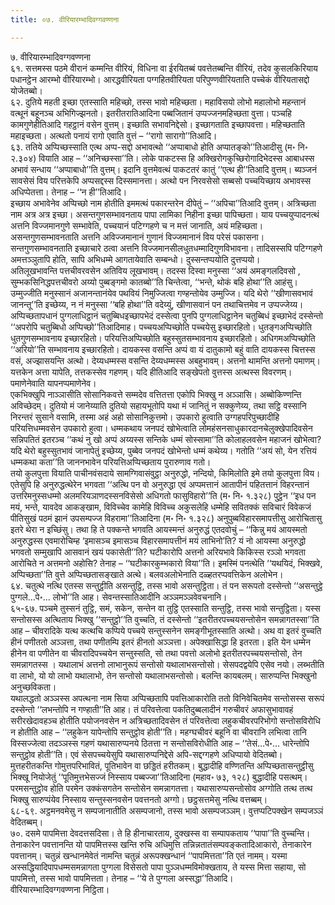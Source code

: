 ```yaml
---
title: ०७. वीरियारम्भादिवग्गवण्णना

---
```

७. वीरियारम्भादिवग्गवण्णना  
६१. सत्तमस्स पठमे वीरानं कम्मन्ति वीरियं, विधिना वा ईरयितब्बं पवत्तेतब्बन्ति वीरियं, तदेव कुसलकिरियाय पधानट्ठेन आरम्भो वीरियारम्भो। आरद्धवीरियता पग्गहितवीरियता परिपुण्णवीरियताति पच्चेकं वीरियतासद्दो योजेतब्बो।  
६२. दुतिये महती इच्छा एतस्साति महिच्छो, तस्स भावो महिच्छता। महाविसयो लोभो महालोभो महन्तानं वत्थूनं बहूनञ्च अभिगिज्झनतो। इतरीतरातिआदिना पब्बजितानं उप्पज्जनमहिच्छता वुत्ता। पञ्चहि कामगुणेहीतिआदि गहट्ठानं वसेन वुत्तम्। इच्छाति सभावनिद्देसो। इच्छागताति इच्छापवत्ता। महिच्छताति महाइच्छता। अत्थतो पनायं रागो एवाति वुत्तं – ‘‘रागो सारागो’’तिआदि।  
६३. ततिये अप्पिच्छस्साति एत्थ अप्प-सद्दो अभावत्थो ‘‘अप्पाबाधो होति अप्पातङ्को’’तिआदीसु (म॰ नि॰ २.३०४) वियाति आह – ‘‘अनिच्छस्सा’’ति। लोके पाकटस्स हि अक्खिरोगकुच्छिरोगादिभेदस्स आबाधस्स अभावं सन्धाय ‘‘अप्पाबाधो’’ति वुत्तम्। इदानि वुत्तमेवत्थं पाकटतरं कातुं ‘‘एत्थ ही’’तिआदि वुत्तम्। ब्यञ्जनं सावसेसं विय परित्तकेपि अप्पसद्दस्स दिस्समानत्ता। अत्थो पन निरवसेसो सब्बसो पच्चयिच्छाय अभावस्स अधिप्पेतत्ता। तेनाह – ‘‘न ही’’तिआदि।  
इच्छाय अभावेनेव अप्पिच्छो नाम होतीति इममत्थं पकारन्तरेन दीपेतुं – ‘‘अपिचा’’तिआदि वुत्तम्। अत्रिच्छता नाम अत्र अत्र इच्छा। असन्तगुणसम्भावनताय पापा लामिका निहीना इच्छा पापिच्छता। याय पच्चयुप्पादनत्थं अत्तनि विज्जमानगुणे सम्भावेति, पच्चयानं पटिग्गहणे च न मत्तं जानाति, अयं महिच्छता। असन्तगुणसम्भावनताति अत्तनि अविज्जमानानं गुणानं विज्जमानानं विय परेसं पकासना। सन्तगुणसम्भावनताति इच्छाचारे ठत्वा अत्तनि विज्जमानसीलधुतधम्मादिगुणविभावना। तादिसस्सपि पटिग्गहणे अमत्तञ्ञुतापि होति, सापि अभिधम्मे आगतायेवाति सम्बन्धो। दुस्सन्तप्पयोति दुत्तप्पयो।  
अतिलूखभावन्ति पत्तचीवरवसेन अतिविय लूखभावम्। तदस्स दिस्वा मनुस्सा ‘‘अयं अमङ्गलदिवसो , सुम्भकसिनिद्धपत्तचीवरो अय्यो पुब्बङ्गमो कातब्बो’’ति चिन्तेत्वा, ‘‘भन्ते, थोकं बहि होथा’’ति आहंसु। उम्मुज्जीति मनुस्सानं अजानन्तानंयेव पथवियं निमुज्जित्वा गण्हन्तोयेव उम्मुज्जि। यदि थेरो ‘‘खीणासवभावं जानन्तू’’ति इच्छेय्य, न नं मनुस्सा ‘‘बहि होथा’’ति वदेय्युं, खीणासवानं पन तथाचित्तमेव न उप्पज्जेय्य।  
अप्पिच्छतापधानं पुग्गलाधिट्ठानं चतुब्बिधइच्छापभेदं दस्सेत्वा पुनपि पुग्गलाधिट्ठानेन चतुब्बिधं इच्छाभेदं दस्सेन्तो ‘‘अपरोपि चतुब्बिधो अप्पिच्छो’’तिआदिमाह। पच्चयअप्पिच्छोति पच्चयेसु इच्छारहितो। धुतङ्गअप्पिच्छोति धुतगुणसम्भावनाय इच्छारहितो। परियत्तिअप्पिच्छोति बहुस्सुतसम्भावनाय इच्छारहितो। अधिगमअप्पिच्छोति ‘‘अरियो’’ति सम्भावनाय इच्छारहितो। दायकस्स वसन्ति अप्पं वा यं दातुकामो बहुं वाति दायकस्स चित्तस्स वसं, अज्झासयन्ति अत्थो। देय्यधम्मस्स वसन्ति देय्यधम्मस्स अबहुभावम्। अत्तनो थामन्ति अत्तनो पमाणम्। यत्तकेन अत्ता यापेति, तत्तकस्सेव गहणम्। यदि हीतिआदि सङ्खेपतो वुत्तस्स अत्थस्स विवरणम्। पमाणेनेवाति यापनप्पमाणेनेव।  
एकभिक्खुपि नाञ्ञासीति सोसानिकवत्ते सम्मदेव वत्तितत्ता एकोपि भिक्खु न अञ्ञासि। अब्बोकिण्णन्ति अविच्छेदम्। दुतियो मं जानेय्याति दुतियो सहायभूतोपि यथा मं जानितुं न सक्कुणेय्य, तथा सट्ठि वस्सानि निरन्तरं सुसाने वसामि, तस्मा अहं अहो सोसानिकुत्तमो। उपकारो हुत्वाति उग्गहपरिपुच्छादीहि परियत्तिधम्मवसेन उपकारो हुत्वा। धम्मकथाय जनपदं खोभेत्वाति लोमहंसनसाधुकारदानचेलुक्खेपादिवसेन सन्निपतितं इतरञ्च ‘‘कथं नु खो अप्पं अय्यस्स सन्तिके धम्मं सोस्सामा’’ति कोलाहलवसेन महाजनं खोभेत्वा? यदि थेरो बहुस्सुतभावं जानापेतुं इच्छेय्य, पुब्बेव जनपदं खोभेन्तो धम्मं कथेय्य। गतोति ‘‘अयं सो, येन रत्तियं धम्मकथा कता’’ति जाननभावेन परियत्तिअप्पिच्छताय पुरारुणाव गतो।  
तयो कुलपुत्ता वियाति पाचीनवंसदाये सामग्गिवासंवुट्ठा अनुरुद्धो, नन्दियो, किमिलोति इमे तयो कुलपुत्ता विय। एतेसुपि हि अनुरुद्धत्थेरेन भगवता ‘‘अत्थि पन वो अनुरुद्धा एवं अप्पमत्तानं आतापीनं पहितत्तानं विहरन्तानं उत्तरिमनुस्सधम्मो अलमरियञाणदस्सनविसेसो अधिगतो फासुविहारो’’ति (म॰ नि॰ १.३२८) पुट्ठेन ‘‘इध पन मयं, भन्ते, यावदेव आकङ्खाम, विविच्चेव कामेहि विविच्च अकुसलेहि धम्मेहि सवितक्कं सविचारं विवेकजं पीतिसुखं पठमं झानं उपसम्पज्ज विहरामा’’तिआदिना (म॰ नि॰ १.३२८) अनुपुब्बविहारसमापत्तीसु आरोचितासु इतरे थेरा न इच्छिंसु। तथा हि ते पक्कन्ते भगवति आयस्मन्तं अनुरुद्धं एतदवोचुं – ‘‘किन्नु मयं आयस्मतो अनुरुद्धस्स एवमारोचिम्ह ‘इमासञ्च इमासञ्च विहारसमापत्तीनं मयं लाभिनो’ति? यं नो आयस्मा अनुरुद्धो भगवतो सम्मुखापि आसवानं खयं पकासेती’’ति? घटीकारोपि अत्तनो अरियभावे किकिस्स रञ्ञो भगवता आरोचिते न अत्तमनो अहोसि? तेनाह – ‘‘घटीकारकुम्भकारो विया’’ति। इमस्मिं पनत्थेति ‘‘यथयिदं, भिक्खवे, अप्पिच्छता’’ति वुत्ते अप्पिच्छतासङ्खाते अत्थे। बलवअलोभेनाति दळ्हतरप्पवत्तिकेन अलोभेन।  
६४. चतुत्थे नत्थि एतस्स सन्तुट्ठीति असन्तुट्ठि, तस्स भावो असन्तुट्ठिता। तं पन सरूपतो दस्सेन्तो ‘‘असन्तुट्ठे पुग्गले…पे॰… लोभो’’ति आह। सेवन्तस्सातिआदीनि अञ्ञमञ्ञवेवचनानि।  
६५-६७. पञ्चमे तुस्सनं तुट्ठि, समं, सकेन, सन्तेन वा तुट्ठि एतस्साति सन्तुट्ठि, तस्स भावो सन्तुट्ठिता। यस्स सन्तोसस्स अत्थिताय भिक्खु ‘‘सन्तुट्ठो’’ति वुच्चति, तं दस्सेन्तो ‘‘इतरीतरपच्चयसन्तोसेन समन्नागतस्सा’’ति आह – चीवरादिके यत्थ कत्थचि कप्पिये पच्चये सन्तुस्सनेन समङ्गीभूतस्साति अत्थो। अथ वा इतरं वुच्चति हीनं पणीततो अञ्ञत्ता, तथा पणीतम्पि इतरं हीनतो अञ्ञत्ता। अपेक्खासिद्धा हि इतरता। इति येन धम्मेन हीनेन वा पणीतेन वा चीवरादिपच्चयेन सन्तुस्सति, सो तथा पवत्तो अलोभो इतरीतरपच्चयसन्तोसो, तेन समन्नागतस्स । यथालाभं अत्तनो लाभानुरूपं सन्तोसो यथालाभसन्तोसो। सेसपदद्वयेपि एसेव नयो। लब्भतीति वा लाभो, यो यो लाभो यथालाभो, तेन सन्तोसो यथालाभसन्तोसो। बलन्ति कायबलम्। सारुप्पन्ति भिक्खुनो अनुच्छविकता।  
यथालद्धतो अञ्ञस्स अपत्थना नाम सिया अप्पिच्छतापि पवत्तिआकारोति ततो विनिवेचितमेव सन्तोसस्स सरूपं दस्सेन्तो ‘‘लभन्तोपि न गण्हाती’’ति आह। तं परिवत्तेत्वा पकतिदुब्बलादीनं गरुचीवरं अफासुभावावहं सरीरखेदावहञ्च होतीति पयोजनवसेन न अत्रिच्छतादिवसेन तं परिवत्तेत्वा लहुकचीवरपरिभोगो सन्तोसविरोधि न होतीति आह – ‘‘लहुकेन यापेन्तोपि सन्तुट्ठोव होती’’ति। महग्घचीवरं बहूनि वा चीवरानि लभित्वा तानि विस्सज्जेत्वा तदञ्ञस्स गहणं यथासारुप्पनये ठितत्ता न सन्तोसविरोधीति आह – ‘‘तेसं…पे॰… धारेन्तोपि सन्तुट्ठोव होती’’ति। एवं सेसपच्चयेसुपि यथासारुप्पनिद्देसे अपि-सद्दग्गहणे अधिप्पायो वेदितब्बो। मुत्तहरीतकन्ति गोमुत्तपरिभावितं, पूतिभावेन वा छड्डितं हरीतकम्। बुद्धादीहि वण्णितन्ति अप्पिच्छतासन्तुट्ठीसु भिक्खू नियोजेतुं ‘‘पूतिमुत्तभेसज्जं निस्साय पब्बज्जा’’तिआदिना (महाव॰ ७३, १२८) बुद्धादीहि पसत्थम्। परमसन्तुट्ठोव होति परमेन उक्कंसगतेन सन्तोसेन समन्नागतत्ता। यथासारुप्पसन्तोसोव अग्गोति तत्थ तत्थ भिक्खु सारुप्पंयेव निस्साय सन्तुस्सनवसेन पवत्तनतो अग्गो। छट्ठसत्तमेसु नत्थि वत्तब्बम्।  
६८-६९. अट्ठमनवमेसु न सम्पजानातीति असम्पजानो, तस्स भावो असम्पजञ्ञम्। वुत्तप्पटिपक्खेन सम्पजञ्ञं वेदितब्बम्।  
७०. दसमे पापमित्ता देवदत्तसदिसा। ते हि हीनाचारताय, दुक्खस्स वा सम्पापकताय ‘‘पापा’’ति वुच्चन्ति। तेनाकारेन पवत्तानन्ति यो पापमित्तस्स खन्ति रुचि अधिमुत्ति तन्निन्नतातंसम्पवङ्कतादिआकारो, तेनाकारेन पवत्तानम्। चतुन्नं खन्धानमेवेतं नामन्ति चतुन्नं अरूपक्खन्धानं ‘‘पापमित्तता’’ति एतं नामम्। यस्मा अस्सद्धियादिपापधम्मसमन्नागता पुग्गला विसेसतो पापा पुञ्ञधम्मविमोक्खताय, ते यस्स मित्ता सहाया, सो पापमित्तो, तस्स भावो पापमित्तता। तेनाह – ‘‘ये ते पुग्गला अस्सद्धा’’तिआदि।  
वीरियारम्भादिवग्गवण्णना निट्ठिता।  